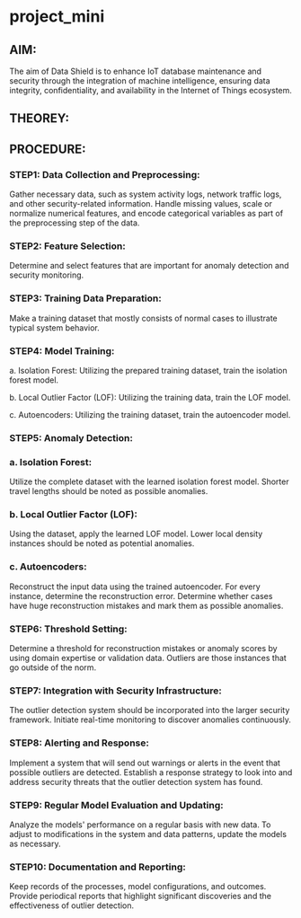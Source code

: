 # project_mini


## AIM:
The aim of Data Shield is to enhance IoT database maintenance and security through the integration of machine intelligence, ensuring data integrity, confidentiality, and availability in the Internet of Things ecosystem.

## THEOREY:


## PROCEDURE:
### STEP1: Data Collection and Preprocessing:
Gather necessary data, such as system activity logs, network traffic logs, and other security-related information.
Handle missing values, scale or normalize numerical features, and encode categorical variables as part of the preprocessing step of the data.

### STEP2: Feature Selection:
Determine and select features that are important for anomaly detection and security monitoring.

### STEP3: Training Data Preparation:
Make a training dataset that mostly consists of normal cases to illustrate typical system behavior.

### STEP4: Model Training:
a. Isolation Forest:
Utilizing the prepared training dataset, train the isolation forest model.

b. Local Outlier Factor (LOF):
Utilizing the training data, train the LOF model.

c. Autoencoders:
Utilizing the training dataset, train the autoencoder model.

### STEP5: Anomaly Detection:
### a. Isolation Forest:
Utilize the complete dataset with the learned isolation forest model.
Shorter travel lengths should be noted as possible anomalies.

### b. Local Outlier Factor (LOF):
Using the dataset, apply the learned LOF model.
Lower local density instances should be noted as potential anomalies.

### c. Autoencoders:
Reconstruct the input data using the trained autoencoder.
For every instance, determine the reconstruction error.
Determine whether cases have huge reconstruction mistakes and mark them as possible anomalies.

### STEP6: Threshold Setting:
Determine a threshold for reconstruction mistakes or anomaly scores by using domain expertise or validation data.
Outliers are those instances that go outside of the norm.

### STEP7: Integration with Security Infrastructure:
The outlier detection system should be incorporated into the larger security framework.
Initiate real-time monitoring to discover anomalies continuously.

### STEP8: Alerting and Response:
Implement a system that will send out warnings or alerts in the event that possible outliers are detected.
Establish a response strategy to look into and address security threats that the outlier detection system has found.

### STEP9: Regular Model Evaluation and Updating:
Analyze the models' performance on a regular basis with new data.
To adjust to modifications in the system and data patterns, update the models as necessary.

### STEP10: Documentation and Reporting:
Keep records of the processes, model configurations, and outcomes.
Provide periodical reports that highlight significant discoveries and the effectiveness of outlier detection.
